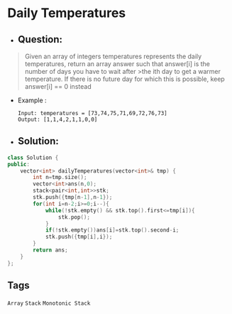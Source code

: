 # Daily Temperatures
- ## Question:
> Given an array of integers temperatures represents the daily temperatures, return an array answer such that answer[i] is the number of days you have to wait after >the ith day to get a warmer temperature. If there is no future day for which this is possible, keep answer[i] == 0 instead

- Example :

      Input: temperatures = [73,74,75,71,69,72,76,73]
      Output: [1,1,4,2,1,1,0,0]
      
- ## Solution:
```cpp
class Solution {
public:
    vector<int> dailyTemperatures(vector<int>& tmp) {
        int n=tmp.size();
        vector<int>ans(n,0);
        stack<pair<int,int>>stk;
        stk.push({tmp[n-1],n-1});
        for(int i=n-2;i>=0;i--){
            while(!stk.empty() && stk.top().first<=tmp[i]){
                stk.pop();
            }
            if(!stk.empty())ans[i]=stk.top().second-i;
            stk.push({tmp[i],i});
        }
        return ans;
    }
};
```

## Tags
`Array` `Stack` `Monotonic Stack`
